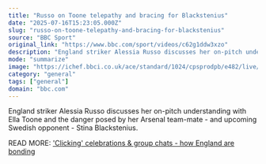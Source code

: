 ```yaml
---
title: "Russo on Toone telepathy and bracing for Blackstenius"
date: "2025-07-16T15:23:05.000Z"
slug: "russo-on-toone-telepathy-and-bracing-for-blackstenius"
source: "BBC Sport"
original_link: "https://www.bbc.com/sport/videos/c62g1ddw3xzo"
description: "England striker Alessia Russo discusses her on-pitch understanding with Ella Toone and the danger posed by her Arsenal team-mate - and upcoming Swedish opponent - Stina Blackstenius."
mode: "summarize"
image: "https://ichef.bbci.co.uk/ace/standard/1024/cpsprodpb/e482/live/7630cd10-6254-11f0-b903-f515e3045d80.jpg"
category: "general"
tags: ["general"]
domain: "bbc.com"
---
```

<div id="readability-page-1" class="page"><div><p>England striker Alessia Russo discusses her on-pitch understanding with Ella Toone and the danger posed by her Arsenal team-mate - and upcoming Swedish opponent - Stina Blackstenius.</p><p>READ MORE: <a href="https://www.bbc.com/sport/football/articles/c36xy136lgyo">'Clicking' celebrations &amp; group chats - how England are bonding</a></p></div></div>